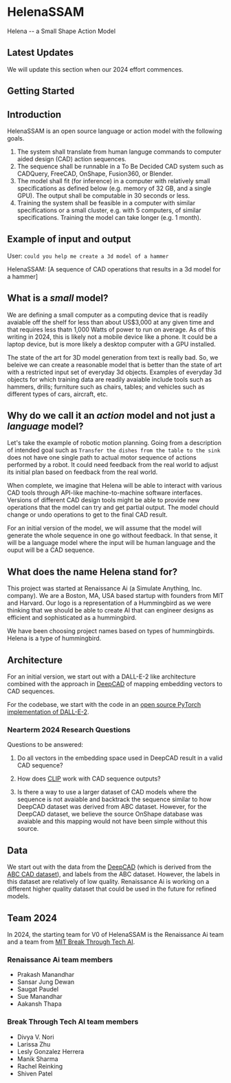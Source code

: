 # HelenaSSAM
Helena -- a Small Shape Action Model

## Latest Updates

We will update this section when our 2024 effort commences.

## Getting Started

## Introduction

HelenaSSAM is an open source language or action model with the following goals.

1. The system shall translate from human languge commands to computer aided design (CAD) action sequences.
2. The sequence shall be runnable in a To Be Decided CAD system such as CADQuery, FreeCAD, OnShape, Fusion360, or Blender.
3. The model shall fit (for inference) in a computer with relatively small specifications as defined below (e.g. memory of 32 GB, and a single GPU). The output shall be computable in 30 seconds or less.
4. Training the system shall be feasible in a computer with similar specifications or a small cluster, e.g. with 5 computers, of similar specifications. Training the model can take longer (e.g. 1 month).

## Example of input and output

User: `could you help me create a 3d model of a hammer`

HelenaSSAM: [A sequence of CAD operations that results in a 3d model for a hammer] 

## What is a _small_ model?

We are defining a small computer as a computing device that is readily avaiable off the shelf for less than about US$3,000 at any given time and that requires less thatn 1,000 Watts of power to run on average. As of this writing in 2024, this is likely not a mobile device like a phone. It could be a laptop device, but is more likely a desktop computer with a GPU installed. 

The state of the art for 3D model generation from text is really bad. So, we beleive we can create a reasonable model that is better than the state of art with a restricted input set of everyday 3d objects. Examples of everyday 3d objects for which training data are readily avaiable include tools such as hammers, drills; furniture such as chairs, tables; and vehicles such as different types of cars, aircraft, etc.

## Why do we call it an _action_ model and not just a _language_ model?

Let's take the example of robotic motion planning. Going from a description of intended goal such as ``Transfer the dishes from the table to the sink`` does not have one single path to actual motor sequence of actions performed by a robot. It could need feedback from the real world to adjust its initial plan based on feedback from the real world.

When complete, we imagine that Helena will be able to interact with various CAD tools through API-like machine-to-machine software interfaces. Versions of different CAD design tools might be able to provide new operations that the model can try and get partial output. The model chould change or undo operations to get to the final CAD result.

For an initial version of the model, we will assume that the model will generate the whole sequence in one go without feedback. In that sense, it will be a language model where the input will be human language and the ouput will be a CAD sequence.

## What does the name Helena stand for?

This project was started at Renaissance Ai (a Simulate Anything, Inc. company). We are a Boston, MA, USA based startup with founders from MIT and Harvard. Our logo is a representation of a Hummingbird as we were thinking that we should be able to create AI that can engineer designs as efficient and sophisticated as a hummingbird.

We have been choosing project names based on types of hummingbirds. Helena is a type of hummingbird. 

## Architecture

For an initial version, we start out with a DALL-E-2 like architecture combined with the approach in [DeepCAD](https://github.com/ChrisWu1997/DeepCAD) of mapping embedding vectors to CAD sequences.

For the codebase, we start with the code in an [open source PyTorch implementation of DALL-E-2](https://github.com/lucidrains/DALLE2-pytorch).

### Nearterm 2024 Research Questions

Questions to be answered:

1. Do all vectors in the embedding space used in DeepCAD result in a valid CAD sequence?

2. How does [CLIP](https://openai.com/index/clip/) work with CAD sequence outputs?

3. Is there a way to use a larger dataset of CAD models where the sequence is not avaiable and backtrack the sequence similar to how DeepCAD dataset was derived from ABC dataset. However, for the DeepCAD dataset, we believe the source OnShape database was avaiable and this mapping would not have been simple without this source.

## Data

We start out with the data from the [DeepCAD](https://github.com/ChrisWu1997/DeepCAD) (which is derived from the [ABC CAD dataset](https://archive.nyu.edu/handle/2451/43778)), and labels from the ABC dataset. However, the labels in this dataset are relatively of low quality. Renaissance Ai is working on a different higher quality dataset that could be used in the future for refined models.

## Team 2024

In 2024, the starting team for V0 of HelenaSSAM is the Renaissance Ai team and a team from [MIT Break Through Tech AI](https://computing.mit.edu/about/diversity-equity-inclusion/break-through-tech-ai/).

### Renaissance Ai team members

- Prakash Manandhar
- Sansar Jung Dewan
- Saugat Paudel
- Sue Manandhar
- Aakansh Thapa

### Break Through Tech AI team members

- Divya V. Nori
- Larissa Zhu
- Lesly Gonzalez Herrera
- Manik Sharma
- Rachel Reinking
- Shiven Patel

